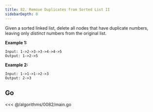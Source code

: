 ```yaml
---
title: 82. Remove Duplicates from Sorted List II
sidebarDepth: 0
---
```


Given a sorted linked list, delete all nodes that have duplicate numbers, leaving only *distinct* numbers from the original list.

**Example 1:**

```
Input: 1->2->3->3->4->4->5
Output: 1->2->5
```

**Example 2:**

```
Input: 1->1->1->2->3
Output: 2->3
```

## Go

<<< @/algorithms/0082/main.go
